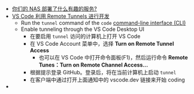 - [你们的 NAS 部署了什么有趣的服务?](https://www.v2ex.com/t/901954#reply125)
- [VS Code 利用 Remote Tunnels 进行开发](https://code.visualstudio.com/docs/remote/tunnels)
	- Run the `tunnel` command of the `code` [command-line interface (CLI)](https://code.visualstudio.com/docs/editor/command-line#_create-remote-tunnel)
	- Enable tunneling through the VS Code Desktop UI
		- 在要启用 `tunnel` 访问的计算机上打开 VS Code
		- 在 VS Code Account 菜单中，选择 **Turn on Remote Tunnel Access**
			- 也可以在 VS Code 中打开命令面板(F1)，然后运行命令 **Remote Tunes：Turn on Remote Channel Access...**
		- 根据提示登录 GitHub。登录后，将在当前计算机上启动 `tunnel`
		- 在客户端中通过打开上面通知中的 vscode.dev 链接来开始 coding
-